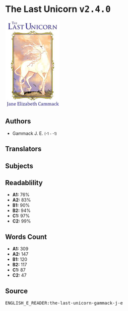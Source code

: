 # The Last Unicorn <kbd>v2.4.0</kbd>

![](./cover.medium.jpg "")

## Authors


 - Gammack J. E. <small>(-1 - -1)</small>

## Translators



## Subjects



## Readablility


 - **A1:** 76%
 - **A2:** 83%
 - **B1:** 90%
 - **B2:** 94%
 - **C1:** 97%
 - **C2:** 99%

## Words Count


 - **A1:** 309
 - **A2:** 147
 - **B1:** 120
 - **B2:** 117
 - **C1:** 87
 - **C2:** 47

## Source


<kbd>ENGLISH_E_READER:the-last-unicorn-gammack-j-e</kbd>
